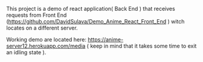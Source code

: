This project is a demo of react application( Back End ) that receives  requests from Front End (https://github.com/DavidSulava/Demo_Anime_React_Front_End ) witch locates on a different server.

Working demo are located here: https://anime-server12.herokuapp.com/media ( keep in mind that it takes some time to exit an idling state ).
